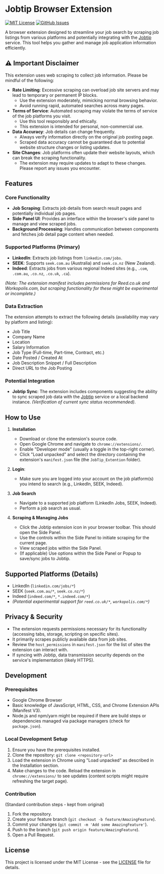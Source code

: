 # Jobtip Browser Extension

[![MIT License](https://img.shields.io/badge/License-MIT-green.svg)](https://github.com/Rorogogogo/Jobtip-extention/blob/main/LICENSE)
[![GitHub Issues](https://img.shields.io/github/issues/Rorogogogo/Jobtip-extention)](https://github.com/Rorogogogo/Jobtip-extention/issues)

A browser extension designed to streamline your job search by scraping job listings from various platforms and potentially integrating with the [Jobtip](https://jobtip.me/) service. This tool helps you gather and manage job application information efficiently.

## ⚠️ Important Disclaimer

This extension uses web scraping to collect job information. Please be mindful of the following:

-   **Rate Limiting**: Excessive scraping can overload job site servers and may lead to temporary or permanent IP blocks.
    -   Use the extension moderately, mimicking normal browsing behavior.
    -   Avoid running rapid, automated searches across many pages.
-   **Terms of Service**: Automated scraping may violate the terms of service of the job platforms you visit.
    -   Use this tool responsibly and ethically.
    -   This extension is intended for personal, non-commercial use.
-   **Data Accuracy**: Job details can change frequently.
    -   Always verify information directly on the original job posting page.
    -   Scraped data accuracy cannot be guaranteed due to potential website structure changes or listing updates.
-   **Site Changes**: Job platforms often update their website layouts, which can break the scraping functionality.
    -   The extension may require updates to adapt to these changes. Please report any issues you encounter.

## Features

### Core Functionality

-   **Job Scraping**: Extracts job details from search result pages and potentially individual job pages.
-   **Side Panel UI**: Provides an interface within the browser's side panel to manage and view scraped jobs.
-   **Background Processing**: Handles communication between components and fetches job detail page content when needed.

### Supported Platforms (Primary)

-   **LinkedIn**: Extracts job listings from `linkedin.com/jobs`.
-   **SEEK**: Supports `seek.com.au` (Australia) and `seek.co.nz` (New Zealand).
-   **Indeed**: Extracts jobs from various regional Indeed sites (e.g., `.com`, `.com.au`, `.co.nz`, `.co.uk`, `.ca`).

*(Note: The extension manifest includes permissions for Reed.co.uk and Workopolis.com, but scraping functionality for these might be experimental or incomplete.)*

### Data Extraction

The extension attempts to extract the following details (availability may vary by platform and listing):

-   Job Title
-   Company Name
-   Location
-   Salary Information
-   Job Type (Full-time, Part-time, Contract, etc.)
-   Date Posted / Created At
-   Job Description Snippet / Full Description
-   Direct URL to the Job Posting

### Potential Integration

-   **Jobtip Sync**: The extension includes components suggesting the ability to sync scraped job data with the [Jobtip](https://jobtip.me/) service or a local backend instance. *(Verification of current sync status recommended)*.

## How to Use

1.  **Installation**
    -   Download or clone the extension's source code.
    -   Open Google Chrome and navigate to `chrome://extensions/`.
    -   Enable "Developer mode" (usually a toggle in the top-right corner).
    -   Click "Load unpacked" and select the directory containing the extension's `manifest.json` file (the `JobTip_Extention` folder).

2.  **Login**:
    -   Make sure you are logged into your account on the job platform(s) you intend to search (e.g., LinkedIn, SEEK, Indeed).

3.  **Job Search**
    -   Navigate to a supported job platform (LinkedIn Jobs, SEEK, Indeed).
    -   Perform a job search as usual.

4.  **Scraping & Managing Jobs**
    -   Click the Jobtip extension icon in your browser toolbar. This should open the Side Panel.
    -   Use the controls within the Side Panel to initiate scraping for the current page.
    -   View scraped jobs within the Side Panel.
    -   (If applicable) Use options within the Side Panel or Popup to save/sync jobs to Jobtip.

## Supported Platforms (Details)

-   LinkedIn (`linkedin.com/jobs/*`)
-   SEEK (`seek.com.au/*`, `seek.co.nz/*`)
-   Indeed (`indeed.com/*`, `*.indeed.com/*`)
-   *(Potential experimental support for `reed.co.uk/*`, `workopolis.com/*`)*

## Privacy & Security

-   The extension requests permissions necessary for its functionality (accessing tabs, storage, scripting on specific sites).
-   It primarily scrapes publicly available data from job sites.
-   Review the `host_permissions` in `manifest.json` for the list of sites the extension can interact with.
-   If syncing with Jobtip, data transmission security depends on the service's implementation (likely HTTPS).

## Development

### Prerequisites

-   Google Chrome Browser
-   Basic knowledge of JavaScript, HTML, CSS, and Chrome Extension APIs (Manifest V3).
-   Node.js and npm/yarn might be required if there are build steps or dependencies managed via package managers (check for `package.json`).

### Local Development Setup

1.  Ensure you have the prerequisites installed.
2.  Clone the repository: `git clone <repository-url>`
3.  Load the extension in Chrome using "Load unpacked" as described in the Installation section.
4.  Make changes to the code. Reload the extension in `chrome://extensions/` to see updates (content scripts might require refreshing the target page).

### Contribution

(Standard contribution steps - kept from original)
1.  Fork the repository.
2.  Create your feature branch (`git checkout -b feature/AmazingFeature`).
3.  Commit your changes (`git commit -m 'Add some AmazingFeature'`).
4.  Push to the branch (`git push origin feature/AmazingFeature`).
5.  Open a Pull Request.

## License

This project is licensed under the MIT License - see the [LICENSE](LICENSE) file for details.
